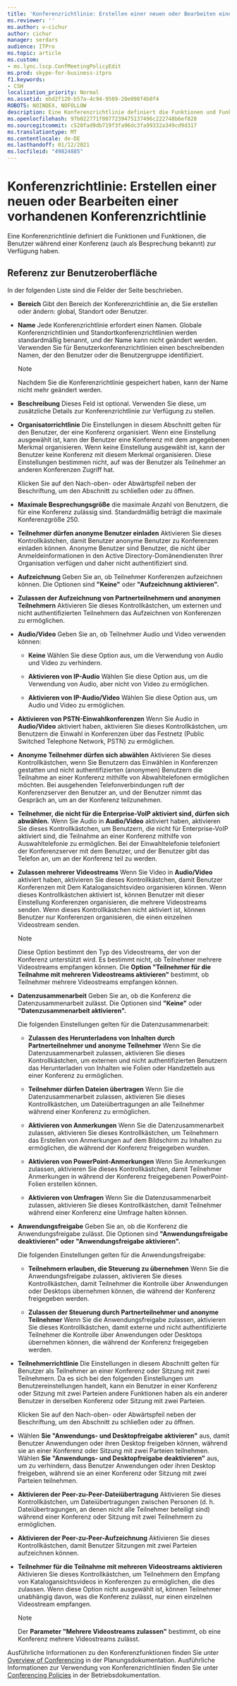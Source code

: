 ```yaml
---
title: 'Konferenzrichtlinie: Erstellen einer neuen oder Bearbeiten einer vorhandenen Konferenzrichtlinie'
ms.reviewer: ''
ms.author: v-cichur
author: cichur
manager: serdars
audience: ITPro
ms.topic: article
ms.custom:
- ms.lync.lscp.ConfMeetingPolicyEdit
ms.prod: skype-for-business-itpro
f1.keywords:
- CSH
localization_priority: Normal
ms.assetid: ebd2f120-b57a-4c94-9509-20e098f4b0f4
ROBOTS: NOINDEX, NOFOLLOW
description: Eine Konferenzrichtlinie definiert die Funktionen und Funktionen, die Benutzer während einer Konferenz (auch als Besprechung bekannt) zur Verfügung haben.
ms.openlocfilehash: 97b022771f0077239475137496c222748b6ef828
ms.sourcegitcommit: c528fad9db719f3fa96dc3fa99332a349cd9d317
ms.translationtype: MT
ms.contentlocale: de-DE
ms.lasthandoff: 01/12/2021
ms.locfileid: "49824885"
---
```

# <a name="conferencing-policy-create-new-or-edit-existing"></a>Konferenzrichtlinie: Erstellen einer neuen oder Bearbeiten einer vorhandenen Konferenzrichtlinie

Eine Konferenzrichtlinie definiert die Funktionen und Funktionen, die Benutzer während einer Konferenz (auch als Besprechung bekannt) zur Verfügung haben.

## <a name="ui-reference"></a>Referenz zur Benutzeroberfläche

In der folgenden Liste sind die Felder der Seite beschrieben.

- **Bereich** Gibt den Bereich der Konferenzrichtlinie an, die Sie erstellen oder ändern: global, Standort oder Benutzer.

- **Name** Jede Konferenzrichtlinie erfordert einen Namen. Globale Konferenzrichtlinien und Standortkonferenzrichtlinien werden standardmäßig benannt, und der Name kann nicht geändert werden. Verwenden Sie für Benutzerkonferenzrichtlinien einen beschreibenden Namen, der den Benutzer oder die Benutzergruppe identifiziert.

    > [!NOTE]
    > Nachdem Sie die Konferenzrichtlinie gespeichert haben, kann der Name nicht mehr geändert werden.

- **Beschreibung** Dieses Feld ist optional. Verwenden Sie diese, um zusätzliche Details zur Konferenzrichtlinie zur Verfügung zu stellen.

- **Organisatorrichtlinie** Die Einstellungen in diesem Abschnitt gelten für den Benutzer, der eine Konferenz organisiert. Wenn eine Einstellung ausgewählt ist, kann der Benutzer eine Konferenz mit dem angegebenen Merkmal organisieren. Wenn keine Einstellung ausgewählt ist, kann der Benutzer keine Konferenz mit diesem Merkmal organisieren. Diese Einstellungen bestimmen nicht, auf was der Benutzer als Teilnehmer an anderen Konferenzen Zugriff hat.

    Klicken Sie auf den Nach-oben- oder Abwärtspfeil neben der Beschriftung, um den Abschnitt zu schließen oder zu öffnen.

- **Maximale Besprechungsgröße** die maximale Anzahl von Benutzern, die für eine Konferenz zulässig sind. Standardmäßig beträgt die maximale Konferenzgröße 250.

- **Teilnehmer dürfen anonyme Benutzer einladen** Aktivieren Sie dieses Kontrollkästchen, damit Benutzer anonyme Benutzer zu Konferenzen einladen können. Anonyme Benutzer sind Benutzer, die nicht über Anmeldeinformationen in den Active Directory-Domänendiensten Ihrer Organisation verfügen und daher nicht authentifiziert sind.

- **Aufzeichnung** Geben Sie an, ob Teilnehmer Konferenzen aufzeichnen können. Die Optionen sind **"Keine"** oder **"Aufzeichnung aktivieren".**

- **Zulassen der Aufzeichnung von Partnerteilnehmern und anonymen Teilnehmern** Aktivieren Sie dieses Kontrollkästchen, um externen und nicht authentifizierten Teilnehmern das Aufzeichnen von Konferenzen zu ermöglichen.

- **Audio/Video** Geben Sie an, ob Teilnehmer Audio und Video verwenden können:

  - **Keine** Wählen Sie diese Option aus, um die Verwendung von Audio und Video zu verhindern.

  - **Aktivieren von IP-Audio** Wählen Sie diese Option aus, um die Verwendung von Audio, aber nicht von Video zu ermöglichen.

  - **Aktivieren von IP-Audio/Video** Wählen Sie diese Option aus, um Audio und Video zu ermöglichen.

- **Aktivieren von PSTN-Einwahlkonferenzen** Wenn Sie Audio in **Audio/Video** aktiviert haben, aktivieren Sie dieses Kontrollkästchen, um Benutzern die Einwahl in Konferenzen über das Festnetz (Public Switched Telephone Network, PSTN) zu ermöglichen.

- **Anonyme Teilnehmer dürfen sich abwählen** Aktivieren Sie dieses Kontrollkästchen, wenn Sie Benutzern das Einwählen in Konferenzen gestatten und nicht authentifizierten (anonymen) Benutzern die Teilnahme an einer Konferenz mithilfe von Abwahltelefonen ermöglichen möchten. Bei ausgehenden Telefonverbindungen ruft der Konferenzserver den Benutzer an, und der Benutzer nimmt das Gespräch an, um an der Konferenz teilzunehmen.

- **Teilnehmer, die nicht für die Enterprise-VoIP aktiviert sind, dürfen sich abwählen.** Wenn Sie Audio in **Audio/Video** aktiviert haben, aktivieren Sie dieses Kontrollkästchen, um Benutzern, die nicht für Enterprise-VoIP aktiviert sind, die Teilnahme an einer Konferenz mithilfe von Auswahltelefonie zu ermöglichen. Bei der Einwahltelefonie telefoniert der Konferenzserver mit dem Benutzer, und der Benutzer gibt das Telefon an, um an der Konferenz teil zu werden.

- **Zulassen mehrerer Videostreams** Wenn Sie Video in **Audio/Video** aktiviert haben, aktivieren Sie dieses Kontrollkästchen, damit Benutzer Konferenzen mit Dem Katalogansichtsvideo organisieren können. Wenn dieses Kontrollkästchen aktiviert ist, können Benutzer mit dieser Einstellung Konferenzen organisieren, die mehrere Videostreams senden. Wenn dieses Kontrollkästchen nicht aktiviert ist, können Benutzer nur Konferenzen organisieren, die einen einzelnen Videostream senden.

    > [!NOTE]
    > Diese Option bestimmt den Typ des Videostreams, der von der Konferenz unterstützt wird. Es bestimmt nicht, ob Teilnehmer mehrere Videostreams empfangen können. Die **Option "Teilnehmer für die Teilnahme mit mehreren Videostreams aktivieren"** bestimmt, ob Teilnehmer mehrere Videostreams empfangen können.

- **Datenzusammenarbeit** Geben Sie an, ob die Konferenz die Datenzusammenarbeit zulässt. Die Optionen sind **"Keine"** oder **"Datenzusammenarbeit aktivieren".**

    Die folgenden Einstellungen gelten für die Datenzusammenarbeit:

  - **Zulassen des Herunterladens von Inhalten durch Partnerteilnehmer und anonyme Teilnehmer** Wenn Sie die Datenzusammenarbeit zulassen, aktivieren Sie dieses Kontrollkästchen, um externen und nicht authentifizierten Benutzern das Herunterladen von Inhalten wie Folien oder Handzetteln aus einer Konferenz zu ermöglichen.

  - **Teilnehmer dürfen Dateien übertragen** Wenn Sie die Datenzusammenarbeit zulassen, aktivieren Sie dieses Kontrollkästchen, um Dateiübertragungen an alle Teilnehmer während einer Konferenz zu ermöglichen.

  - **Aktivieren von Anmerkungen** Wenn Sie die Datenzusammenarbeit zulassen, aktivieren Sie dieses Kontrollkästchen, um Teilnehmern das Erstellen von Anmerkungen auf dem Bildschirm zu Inhalten zu ermöglichen, die während der Konferenz freigegeben wurden.

  - **Aktivieren von PowerPoint-Anmerkungen** Wenn Sie Anmerkungen zulassen, aktivieren Sie dieses Kontrollkästchen, damit Teilnehmer Anmerkungen in während der Konferenz freigegebenen PowerPoint-Folien erstellen können.

  - **Aktivieren von Umfragen** Wenn Sie die Datenzusammenarbeit zulassen, aktivieren Sie dieses Kontrollkästchen, damit Teilnehmer während einer Konferenz eine Umfrage halten können.

- **Anwendungsfreigabe** Geben Sie an, ob die Konferenz die Anwendungsfreigabe zulässt. Die Optionen sind **"Anwendungsfreigabe deaktivieren" oder** **"Anwendungsfreigabe aktivieren".**

    Die folgenden Einstellungen gelten für die Anwendungsfreigabe:

  - **Teilnehmern erlauben, die Steuerung zu übernehmen** Wenn Sie die Anwendungsfreigabe zulassen, aktivieren Sie dieses Kontrollkästchen, damit Teilnehmer die Kontrolle über Anwendungen oder Desktops übernehmen können, die während der Konferenz freigegeben werden.

  - **Zulassen der Steuerung durch Partnerteilnehmer und anonyme Teilnehmer** Wenn Sie die Anwendungsfreigabe zulassen, aktivieren Sie dieses Kontrollkästchen, damit externe und nicht authentifizierte Teilnehmer die Kontrolle über Anwendungen oder Desktops übernehmen können, die während der Konferenz freigegeben werden.

- **Teilnehmerrichtlinie** Die Einstellungen in diesem Abschnitt gelten für Benutzer als Teilnehmer an einer Konferenz oder Sitzung mit zwei Teilnehmern. Da es sich bei den folgenden Einstellungen um Benutzereinstellungen handelt, kann ein Benutzer in einer Konferenz oder Sitzung mit zwei Parteien andere Funktionen haben als ein anderer Benutzer in derselben Konferenz oder Sitzung mit zwei Parteien.

    Klicken Sie auf den Nach-oben- oder Abwärtspfeil neben der Beschriftung, um den Abschnitt zu schließen oder zu öffnen.

- Wählen **Sie "Anwendungs- und Desktopfreigabe aktivieren"** aus, damit Benutzer Anwendungen oder ihren Desktop freigeben können, während sie an einer Konferenz oder Sitzung mit zwei Parteien teilnehmen. Wählen **Sie "Anwendungs- und Desktopfreigabe deaktivieren"** aus, um zu verhindern, dass Benutzer Anwendungen oder ihren Desktop freigeben, während sie an einer Konferenz oder Sitzung mit zwei Parteien teilnehmen.

- **Aktivieren der Peer-zu-Peer-Dateiübertragung** Aktivieren Sie dieses Kontrollkästchen, um Dateiübertragungen zwischen Personen (d. h. Dateiübertragungen, an denen nicht alle Teilnehmer beteiligt sind) während einer Konferenz oder Sitzung mit zwei Teilnehmern zu ermöglichen.

- **Aktivieren der Peer-zu-Peer-Aufzeichnung** Aktivieren Sie dieses Kontrollkästchen, damit Benutzer Sitzungen mit zwei Parteien aufzeichnen können.

- **Teilnehmer für die Teilnahme mit mehreren Videostreams aktivieren** Aktivieren Sie dieses Kontrollkästchen, um Teilnehmern den Empfang von Katalogansichtsvideos in Konferenzen zu ermöglichen, die dies zulassen. Wenn diese Option nicht ausgewählt ist, können Teilnehmer unabhängig davon, was die Konferenz zulässt, nur einen einzelnen Videostream empfangen.

    > [!NOTE]
    > Der **Parameter "Mehrere Videostreams zulassen"** bestimmt, ob eine Konferenz mehrere Videostreams zulässt.

Ausführliche Informationen zu den Konferenzfunktionen finden Sie unter [Overview of Conferencing](https://technet.microsoft.com/library/5bb90e69-3d4f-4d59-a1ee-2550de84439f.aspx) in der Planungsdokumentation. Ausführliche Informationen zur Verwendung von Konferenzrichtlinien finden Sie unter [Conferencing Policies](https://technet.microsoft.com/library/8f92eb7c-ee66-4df6-a726-4bff93b122cb.aspx) in der Betriebsdokumentation.


